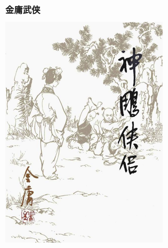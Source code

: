 # 金庸武侠

![金庸武侠](https://github.com/Kua-Fu/blog-book-images/blob/main/reading/novel/jinyong/jinyong.png?raw=true)
